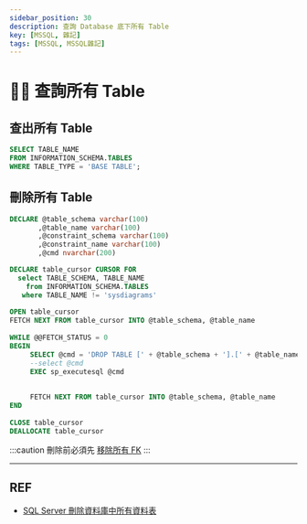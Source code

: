 ```yaml
---
sidebar_position: 30
description: 查詢 Database 底下所有 Table
key: [MSSQL, 雜記]
tags: [MSSQL, MSSQL雜記]
---
```


# 👩‍💻 查詢所有 Table

## 查出所有 Table

```sql
SELECT TABLE_NAME
FROM INFORMATION_SCHEMA.TABLES
WHERE TABLE_TYPE = 'BASE TABLE';
```

## 刪除所有 Table

```sql
DECLARE @table_schema varchar(100)
       ,@table_name varchar(100)
       ,@constraint_schema varchar(100)
       ,@constraint_name varchar(100)
       ,@cmd nvarchar(200)

DECLARE table_cursor CURSOR FOR
  select TABLE_SCHEMA, TABLE_NAME
    from INFORMATION_SCHEMA.TABLES
   where TABLE_NAME != 'sysdiagrams'
  
OPEN table_cursor
FETCH NEXT FROM table_cursor INTO @table_schema, @table_name
  
WHILE @@FETCH_STATUS = 0 
BEGIN
     SELECT @cmd = 'DROP TABLE [' + @table_schema + '].[' + @table_name + ']'
     --select @cmd
     EXEC sp_executesql @cmd
  
  
     FETCH NEXT FROM table_cursor INTO @table_schema, @table_name
END
  
CLOSE table_cursor 
DEALLOCATE table_cursor
```

:::caution
刪除前必須先 [移除所有 FK](https://blog.lychicken.com/docs/daylily/mssqlDaylily/mssqlFK#一次解除所有-fk)
:::

---

## REF

- [SQL Server 刪除資料庫中所有資料表](https://shunnien.github.io/2017/05/06/delete-all-database-table/)
